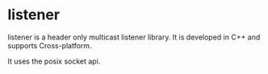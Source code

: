 # listener
listener is a header only multicast listener library. It is developed in C++ and supports Cross-platform.

It uses the posix socket api.
